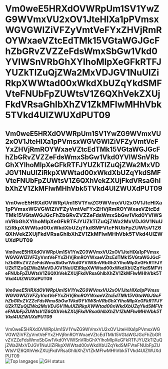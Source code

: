 # Vm0weE5HRXdOVWRpUm1SV1YwZG9WVmxVU2xOV1JteHlXa1pPVmsxWGVGWlZiVFZyVmtVeFYxZHVjRmROYWxaeVZtcEdTMk15VGtaWGJGcFhZbGRvZVZZeFdsWmxSbGw1Vkd0YVlWSnVRbGhXYlhoMlpXeGFkRTFJYUZkTlZuQjZWa2MxVDJGV1NuUlZiRkpXWWtad00xWkdXbUZqYkdSMFVteFNUbFpZUWtsV1Z6QXhVekZXUjFkdVRsaGhlbXhZV1ZkMFIwMHhVbk5TVkd4UlZWUXdPUT09
## Vm0weE5HRXdOVWRpUm1SV1YwZG9WVmxVU2xOV1JteHlXa1pPVmsxWGVGWlZiVFZyVmtVeFYxZHVjRmROYWxaeVZtcEdTMk15VGtaWGJGcFhZbGRvZVZZeFdsWmxSbGw1Vkd0YVlWSnVRbGhXYlhoMlpXeGFkRTFJYUZkTlZuQjZWa2MxVDJGV1NuUlZiRkpXWWtad00xWkdXbUZqYkdSMFVteFNUbFpZUWtsV1Z6QXhVekZXUjFkdVRsaGhlbXhZV1ZkMFIwMHhVbk5TVkd4UlZWUXdPUT09
### Vm0weE5HRXdOVWRpUm1SV1YwZG9WVmxVU2xOV1JteHlXa1pPVmsxWGVGWlZiVFZyVmtVeFYxZHVjRmROYWxaeVZtcEdTMk15VGtaWGJGcFhZbGRvZVZZeFdsWmxSbGw1Vkd0YVlWSnVRbGhXYlhoMlpXeGFkRTFJYUZkTlZuQjZWa2MxVDJGV1NuUlZiRkpXWWtad00xWkdXbUZqYkdSMFVteFNUbFpZUWtsV1Z6QXhVekZXUjFkdVRsaGhlbXhZV1ZkMFIwMHhVbk5TVkd4UlZWUXdPUT09
#### Vm0weE5HRXdOVWRpUm1SV1YwZG9WVmxVU2xOV1JteHlXa1pPVmsxWGVGWlZiVFZyVmtVeFYxZHVjRmROYWxaeVZtcEdTMk15VGtaWGJGcFhZbGRvZVZZeFdsWmxSbGw1Vkd0YVlWSnVRbGhXYlhoMlpXeGFkRTFJYUZkTlZuQjZWa2MxVDJGV1NuUlZiRkpXWWtad00xWkdXbUZqYkdSMFVteFNUbFpZUWtsV1Z6QXhVekZXUjFkdVRsaGhlbXhZV1ZkMFIwMHhVbk5TVkd4UlZWUXdPUT09
##### Vm0weE5HRXdOVWRpUm1SV1YwZG9WVmxVU2xOV1JteHlXa1pPVmsxWGVGWlZiVFZyVmtVeFYxZHVjRmROYWxaeVZtcEdTMk15VGtaWGJGcFhZbGRvZVZZeFdsWmxSbGw1Vkd0YVlWSnVRbGhXYlhoMlpXeGFkRTFJYUZkTlZuQjZWa2MxVDJGV1NuUlZiRkpXWWtad00xWkdXbUZqYkdSMFVteFNUbFpZUWtsV1Z6QXhVekZXUjFkdVRsaGhlbXhZV1ZkMFIwMHhVbk5TVkd4UlZWUXdPUT09
Vm0weE5HRXdOVWRpUm1SV1YwZG9WVmxVU2xOV1JteHlXa1pPVmsxWGVGWlZiVFZyVmtVeFYxZHVjRmROYWxaeVZtcEdTMk15VGtaWGJGcFhZbGRvZVZZeFdsWmxSbGw1Vkd0YVlWSnVRbGhXYlhoMlpXeGFkRTFJYUZkTlZuQjZWa2MxVDJGV1NuUlZiRkpXWWtad00xWkdXbUZqYkdSMFVteFNUbFpZUWtsV1Z6QXhVekZXUjFkdVRsaGhlbXhZV1ZkMFIwMHhVbk5TVkd4UlZWUXdPUT09
<br>
![Top langages](https://github-readme-stats.vercel.app/api/top-langs/?username=MCUmbrella&show_icons=true&hide_border=true&theme=radical)
![GH status](https://github-readme-stats.vercel.app/api?username=MCUmbrella&show_icons=true&hide_border=true&theme=radical)